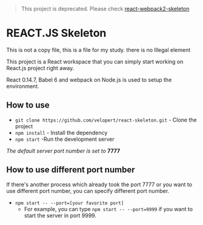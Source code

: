 > This project is deprecated. Please check [react-webpack2-skeleton](https://github.com/velopert/react-webpack2-skeleton)

# REACT.JS Skeleton

This is not a copy file, this is a file for my study. there is no Illegal element

This project is a React workspace that you can simply start working on React.js project right away.

React 0.14.7, Babel 6 and webpack on Node.js is used to setup the environment.

## How to use

* `git clone https://github.com/velopert/react-skeleton.git` - Clone the project
* `npm install` - Install the dependency
* `npm start` -Run the development server

_The default server port number is set to_ **7777**

## How to use different port number

If there's another process which already took the port 7777 or you want to use different port number, you can specify different port number.

* `npm start -- --port=[your favorite port]`
  * For example, you can type `npm start -- --port=9999` if you want to start the server in port 9999.
